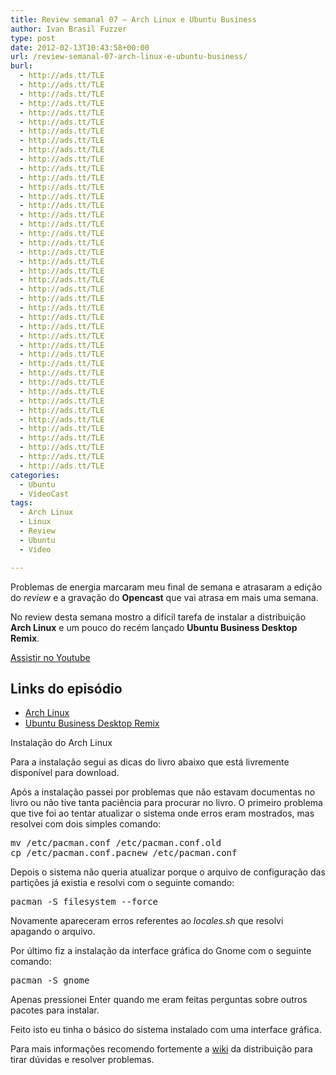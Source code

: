 ```yaml
---
title: Review semanal 07 – Arch Linux e Ubuntu Business
author: Ivan Brasil Fuzzer
type: post
date: 2012-02-13T10:43:58+00:00
url: /review-semanal-07-arch-linux-e-ubuntu-business/
burl:
  - http://ads.tt/TLE
  - http://ads.tt/TLE
  - http://ads.tt/TLE
  - http://ads.tt/TLE
  - http://ads.tt/TLE
  - http://ads.tt/TLE
  - http://ads.tt/TLE
  - http://ads.tt/TLE
  - http://ads.tt/TLE
  - http://ads.tt/TLE
  - http://ads.tt/TLE
  - http://ads.tt/TLE
  - http://ads.tt/TLE
  - http://ads.tt/TLE
  - http://ads.tt/TLE
  - http://ads.tt/TLE
  - http://ads.tt/TLE
  - http://ads.tt/TLE
  - http://ads.tt/TLE
  - http://ads.tt/TLE
  - http://ads.tt/TLE
  - http://ads.tt/TLE
  - http://ads.tt/TLE
  - http://ads.tt/TLE
  - http://ads.tt/TLE
  - http://ads.tt/TLE
  - http://ads.tt/TLE
  - http://ads.tt/TLE
  - http://ads.tt/TLE
  - http://ads.tt/TLE
  - http://ads.tt/TLE
  - http://ads.tt/TLE
  - http://ads.tt/TLE
  - http://ads.tt/TLE
  - http://ads.tt/TLE
  - http://ads.tt/TLE
  - http://ads.tt/TLE
  - http://ads.tt/TLE
  - http://ads.tt/TLE
  - http://ads.tt/TLE
  - http://ads.tt/TLE
  - http://ads.tt/TLE
  - http://ads.tt/TLE
categories:
  - Ubuntu
  - VídeoCast
tags:
  - Arch Linux
  - Linux
  - Review
  - Ubuntu
  - Vídeo

---
```

Problemas de energia marcaram meu final de semana e atrasaram a edição do _review_ e a gravação do **Opencast** que vai atrasa em mais uma semana.

No review desta semana mostro a difícil tarefa de instalar a distribuição **Arch Linux** e um pouco do recém lançado **Ubuntu Business Desktop Remix**.

<div class="video">
</div>

<p class="button">
  <a title="Assistir no Youtube" onclick="javascript:_gaq.push(['_trackEvent','outbound-article','http://www.youtube.com']);" href="http://www.youtube.com/watch?v=cnSYsc-VX7g" target="_blank" rel="nofollow">Assistir no Youtube</a>
</p>

## Links do episódio

  * <a href="http://www.archlinux.org/" target="_blank" rel="nofollow">Arch Linux</a>
  * <a href="http://www.ubuntu.com/business/desktop/remix/download" target="_blank" rel="nofollow">Ubuntu Business Desktop Remix</a>

Instalação do Arch Linux

Para a instalação segui as dicas do livro abaixo que está livremente disponível para download.

Após a instalação passei por problemas que não estavam documentas no livro ou não tive tanta paciência para procurar no livro. O primeiro problema que tive foi ao tentar atualizar o sistema onde erros eram mostrados, mas resolvei com dois simples comando:

<pre class="brush:shell">mv /etc/pacman.conf /etc/pacman.conf.old
cp /etc/pacman.conf.pacnew /etc/pacman.conf</pre>

Depois o sistema não queria atualizar porque o arquivo de configuração das partições já existia e resolvi com o seguinte comando:

<pre class="brush:shell">pacman -S filesystem --force</pre>

Novamente apareceram erros referentes ao _locales.sh_ que resolvi apagando o arquivo.

Por último fiz a instalação da interface gráfica do Gnome com o seguinte comando:

<pre class="brush:shell">pacman -S gnome</pre>

Apenas pressionei Enter quando me eram feitas perguntas sobre outros pacotes para instalar.

Feito isto eu tinha o básico do sistema instalado com uma interface gráfica.

Para mais informações recomendo fortemente a <a href="https://wiki.archlinux.org/index.php/Main_Page" target="_blank" rel="nofollow">wiki</a> da distribuição para tirar dúvidas e resolver problemas.